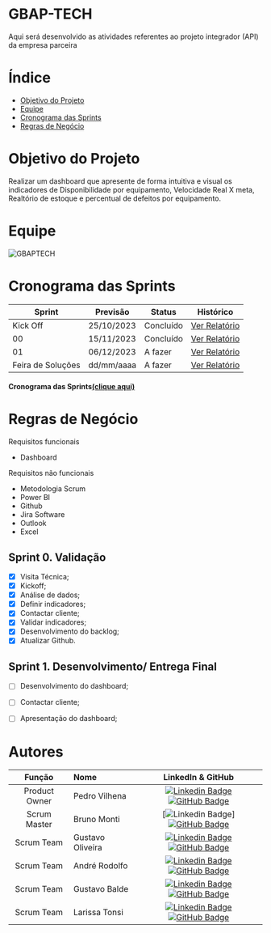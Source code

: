 # GBAP-TECH

Aqui será desenvolvido as atividades referentes ao projeto integrador (API) da empresa parceira

# Índice

* [Objetivo do Projeto](#Objetivo-do-Projeto)
* [Equipe](#Equipe)
* [Cronograma das Sprints](#Cronograma-das-Sprints)
* [Regras de Negócio](#Regras-de-Negócio)
  
  

# Objetivo do Projeto

Realizar um dashboard que apresente de forma intuitiva e visual os indicadores de Disponibilidade por equipamento, Velocidade Real X meta, Realtório de estoque e percentual de defeitos por equipamento.


# Equipe
![GBAPTECH](https://github.com/Bruno-Monti-Peres/GBAP-TECH/assets/142462448/f535dd00-7221-4f15-960c-00f6493db045)


# Cronograma das Sprints

Sprint | Previsão | Status| Histórico|
|------|--------|------|--------|
|Kick Off | 25/10/2023 | Concluído| [Ver Relatório](https://fatecsjc-prd.azurewebsites.net/downloads/estagio/modelo_relatorio_estagio_gpi.docx) | 
|00 | 15/11/2023 | Concluído| [Ver Relatório](https://fatecsjc-prd.azurewebsites.net/downloads/estagio/modelo_relatorio_estagio_gpi.docx) | 
|01|  06/12/2023| A fazer |[Ver Relatório](https://fatecsjc-prd.azurewebsites.net/downloads/estagio/modelo_relatorio_estagio_gpi.docx) | 
|Feira de Soluções|dd/mm/aaaa |A fazer |[Ver Relatório](https://fatecsjc-prd.azurewebsites.net/downloads/estagio/modelo_relatorio_estagio_gpi.docx) | 


#### Cronograma das Sprints[(clique aqui)](https://gbaptech.atlassian.net/jira/software/projects/SCRUM/boards/1)


# Regras de Negócio


Requisitos funcionais 
- Dashboard  


Requisitos não funcionais

- Metodologia Scrum
- Power BI
- Github
- Jira Software
- Outlook
- Excel
  

## Sprint 0. Validação
- [X] Visita Técnica;
- [X] Kickoff;
- [X] Análise de dados;
- [X] Definir indicadores;
- [X] Contactar cliente;
- [X] Validar indicadores;
- [X] Desenvolvimento do backlog;
- [X] Atualizar Github.

## Sprint 1. Desenvolvimento/ Entrega Final
- [ ] Desenvolvimento do dashboard;
- [ ] Contactar cliente;
- [ ] Apresentação do dashboard;



# Autores
|    Função     | Nome                                  |                                                                                                                                                      LinkedIn & GitHub                                                                                                                                                      |
| :-----------: | :------------------------------------ | :-------------------------------------------------------------------------------------------------------------------------------------------------------------------------------------------------------------------------------------------------------------------------------------------------------------------------: |
| Product Owner   |   Pedro Vilhena        |     [![Linkedin Badge](https://img.shields.io/badge/Linkedin-blue?style=flat-square&logo=Linkedin&logoColor=white)](https://www.linkedin.com/in/pedrovilhena/) [![GitHub Badge](https://img.shields.io/badge/GitHub-111217?style=flat-square&logo=github&logoColor=white)](https://github.com/PedroVilhena)              |
| Scrum Master  | Bruno Monti |      [![Linkedin Badge](https://img.shields.io/badge/Linkedin-blue?style=flat-square&logo=Linkedin&logoColor=white)] [![GitHub Badge](https://img.shields.io/badge/GitHub-111217?style=flat-square&logo=github&logoColor=white)](https://github.com/Bruno-Monti-Peres)     |
| Scrum Team    | Gustavo Oliveira             |         [![Linkedin Badge](https://img.shields.io/badge/Linkedin-blue?style=flat-square&logo=Linkedin&logoColor=white)](https://www.linkedin.com/in/gustavo-oliveira-16390521a/) [![GitHub Badge](https://img.shields.io/badge/GitHub-111217?style=flat-square&logo=github&logoColor=white)](https://github.com/Gustlive)        |
|  Scrum Team  | André Rodolfo                |         [![Linkedin Badge](https://img.shields.io/badge/Linkedin-blue?style=flat-square&logo=Linkedin&logoColor=white)](https://www.linkedin.com/in/andr%C3%A9-rodolfo-oliveira-17234a73/) [![GitHub Badge](https://img.shields.io/badge/GitHub-111217?style=flat-square&logo=github&logoColor=white)](https://github.com/Andrerodolfo)        |
|  Scrum Team  | Gustavo Balde                |         [![Linkedin Badge](https://img.shields.io/badge/Linkedin-blue?style=flat-square&logo=Linkedin&logoColor=white)](https://www.linkedin.com/in/gustavo-balde-miranda/) [![GitHub Badge](https://img.shields.io/badge/GitHub-111217?style=flat-square&logo=github&logoColor=white)](https://github.com/GustavoBaldeMiranda)
|  Scrum Team  | Larissa Tonsi                |         [![Linkedin Badge](https://img.shields.io/badge/Linkedin-blue?style=flat-square&logo=Linkedin&logoColor=white)](https://www.linkedin.com/in/larissa-tonsi-6922a7172/) [![GitHub Badge](https://img.shields.io/badge/GitHub-111217?style=flat-square&logo=github&logoColor=white)](https://github.com/Latonsi)        |



